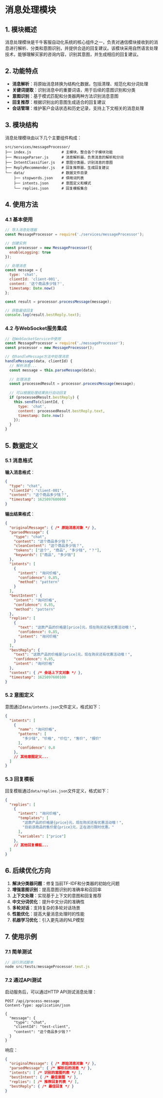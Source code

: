 # 消息处理模块

## 1. 模块概述

消息处理模块是千牛客服自动化系统的核心组件之一，负责对通信模块接收到的消息进行解析、分类和意图识别，并提供合适的回复建议。该模块采用自然语言处理技术，能够理解买家的咨询内容，识别其意图，并生成相应的回复建议。

## 2. 功能特点

- **消息解析**：将原始消息转换为结构化数据，包括清理、规范化和分词处理
- **关键词提取**：识别消息中的重要词语，用于后续的意图识别和分类
- **意图识别**：基于模式匹配和分类器两种方法识别消息意图
- **回复推荐**：根据识别出的意图生成适合的回复建议
- **会话管理**：维护客户会话状态和历史记录，支持上下文相关的消息处理

## 3. 模块结构

消息处理模块由以下几个主要组件构成：

```
src/services/messageProcessor/
├── index.js              # 主模块，整合各个子模块功能
├── MessageParser.js      # 消息解析器，负责消息的解析和分词
├── IntentClassifier.js   # 意图分类器，识别消息的意图
├── ReplyRecommender.js   # 回复推荐器，生成回复建议
└── data/                 # 数据文件目录
    ├── stopwords.json    # 停用词列表
    ├── intents.json      # 意图定义和模式
    └── replies.json      # 回复模板集合
```

## 4. 使用方法

### 4.1 基本使用

```javascript
// 导入消息处理器
const MessageProcessor = require('./services/messageProcessor');

// 创建实例
const processor = new MessageProcessor({
  enableLogging: true
});

// 处理消息
const message = {
  type: 'chat',
  clientId: 'client-001',
  content: '这个商品多少钱？',
  timestamp: Date.now()
};

const result = processor.processMessage(message);

// 获取最佳回复
console.log(result.bestReply.text);
```

### 4.2 与WebSocket服务集成

```javascript
// 在WebSocketService中使用
const MessageProcessor = require('./messageProcessor');
const processor = new MessageProcessor();

// 在handleMessage方法中处理消息
handleMessage(data, clientId) {
  // 解析消息...
  const message = this.parseMessage(data);
  
  // 处理消息
  const processedResult = processor.processMessage(message);
  
  // 可以根据处理结果执行自动回复
  if (processedResult.bestReply) {
    this.sendTo(clientId, {
      type: 'chat',
      content: processedResult.bestReply.text,
      timestamp: Date.now()
    });
  }
}
```

## 5. 数据定义

### 5.1 消息格式

**输入消息格式**：
```json
{
  "type": "chat",
  "clientId": "client-001",
  "content": "这个商品多少钱？",
  "timestamp": 1625097600000
}
```

**输出结果格式**：
```json
{
  "originalMessage": { /* 原始消息对象 */ },
  "parsedMessage": {
    "type": "chat",
    "content": "这个商品多少钱？",
    "cleanContent": "这个商品多少钱？",
    "tokens": ["这个", "商品", "多少钱", "？"],
    "keywords": ["商品", "多少钱"]
  },
  "intents": [
    {
      "intent": "询问价格",
      "confidence": 0.85,
      "method": "pattern"
    }
  ],
  "bestIntent": {
    "intent": "询问价格",
    "confidence": 0.85,
    "method": "pattern"
  },
  "replies": [
    {
      "text": "这款产品的价格是[price]元，现在购买还有优惠活动哦！",
      "confidence": 0.85,
      "intent": "询问价格"
    }
  ],
  "bestReply": {
    "text": "这款产品的价格是[price]元，现在购买还有优惠活动哦！",
    "confidence": 0.85,
    "intent": "询问价格"
  },
  "context": { /* 会话上下文对象 */ },
  "timestamp": 1625097600100
}
```

### 5.2 意图定义

意图通过`data/intents.json`文件定义，格式如下：

```json
{
  "intents": [
    {
      "name": "询问价格",
      "patterns": [
        "多少钱", "价格", "价位", "售价", "报价"
      ],
      "confidence": 0.8
    },
    // 其他意图定义...
  ]
}
```

### 5.3 回复模板

回复模板通过`data/replies.json`文件定义，格式如下：

```json
{
  "replies": [
    {
      "intent": "询问价格",
      "templates": [
        "这款产品的价格是{price}元，现在购买还有优惠活动哦！",
        "目前该商品的售价是{price}元，正在进行限时优惠。"
      ],
      "variables": ["price"]
    },
    // 其他回复模板...
  ]
}
```

## 6. 后续优化方向

1. **解决分类器问题**：修复当前TF-IDF和分类器的初始化问题
2. **增强意图识别**：提高意图识别的准确率和召回率
3. **上下文处理**：实现基于上下文的意图和回复推荐
4. **中文分词优化**：提升中文分词的准确性
5. **多轮对话**：支持复杂的多轮对话场景
6. **性能优化**：提高大量消息处理时的性能
7. **机器学习优化**：引入更先进的NLP模型

## 7. 使用示例

### 7.1 简单测试

```javascript
// 运行测试脚本
node src/tests/messageProcessor.test.js
```

### 7.2 通过API测试

启动服务后，可以通过HTTP API测试消息处理：

```
POST /api/process-message
Content-Type: application/json

{
  "message": {
    "type": "chat",
    "clientId": "test-client",
    "content": "这个商品多少钱？"
  }
}
```

响应：
```json
{
  "originalMessage": { /* 原始消息对象 */ },
  "parsedMessage": { /* 解析后的消息 */ },
  "intents": [ /* 识别的意图列表 */ ],
  "bestIntent": { /* 最佳意图 */ },
  "replies": [ /* 推荐回复列表 */ ],
  "bestReply": { /* 最佳回复 */ }
}
``` 